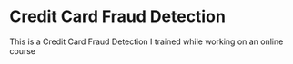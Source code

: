 # Credit Card Fraud Detection
 This is a Credit Card Fraud Detection I trained while working on an online course
